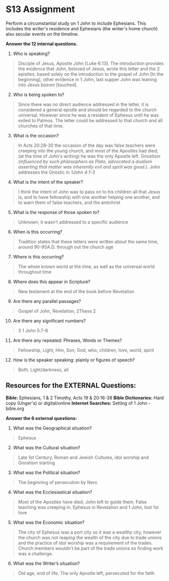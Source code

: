# S13 Assignment

Perform a circumstantial study on 1 John to include Ephesians.
This includes the writer's residence and Ephesians (the writer's home church) also secular
events on the timeline.

**Answer the 12 internal questions.**
1. Who is speaking? 
> Disciple of Jesus, Apostle John [Luke 6:13].  The introduction provides the evidence that John, beloved of Jesus, wrote this letter and the 2 epistles, based solely on the introduction to the gospel of John [In the beginning], other evidence in 1 John, last supper John was leaning into Jesus bosom [touched].

2. Who is being spoken to?
> Since there was no direct audience addressed in the letter, it is considered a general epistle and should be regarded to the church universal. However since he was a resident of Ephesus until he was exiled to Patmos.  The letter could be addressed to that church and all churches of that time.

3. What is the occasion?
> In Acts 20:28-30 the occasion of the day was false teachers were creeping into the young church, and most of the Apostles had died, (at the time of John's writing) he was the only Apostle left.  Gnostism (*influenced by such philosophers as Plato, advocated a dualism asserting that matter was inherently evil and spirit was good.*).  John addresses the Gnostic in *1John 4:1-3*

4. What is the intent of the speaker?
> I think the intent of John was to pass on to his children all that Jesus is, and to have fellowship with one another helping one another, and to warn them of false teachers, and the antichrist

5. What is the response of those spoken to?
> Unknown, it wasn't addressed to a specific audience

6. When is this occurring?
> Tradition states that these letters were written about the same time, around 90-95A.D. through out the church age

7. Where is this occurring?
> The whole known world at the time, as well as the universal world throughout time

8. Where does this appear in Scripture? 
> New testament at the end of the book before Revelation

9. Are there any parallel passages?
> Gospel of John, Revelation, 2Thess 2

10. Are there any significant numbers?
> 3 1 John 5:7-8

11. Are there any repeated: Phrases, Words or Themes?
> Fellowship, Light, Him, Son, God, who, children, love, world, spirit

12. How is the speaker speaking: plainly or figures of speech? 
> Both, Light/darkness, all

## Resources for the EXTERNAL Questions:
**Bible:** Ephesians, 1 & 2 Timothy, Acts 19 & 20:16-38
**Bible Dictionaries:** Hard copy (Unger's) or digital/online
**Internet Searches:** Setting of 1 John - bible.org

**Answer the 6 external questions:**
1. What was the Geographical situation?
> Ephesus

2. What was the Cultural situation?
> Late 1st Century, Roman and Jewish Cultures, idol worship and Gnostism starting

3. What was the Political situation?
> The beginning of persecution by Nero

4. What was the Ecclesiastical situation?
> Most of the Apostles have died, John left to guide them.  False teaching was creeping in. Ephesus in Revelation and 1 John, lost 1st love

5. What was the Economic situation?
> The city of Ephesus was a port city so it was a wealthy city, however the church was not reaping the wealth of the city due to trade unions and the practice of idol worship was a requirement of the trades.  Church members wouldn't be part of the trade unions so finding work was a challenge.

6. What was the Writer’s situation?
> Old age, end of life.  The only Apostle left, persecuted for the faith
